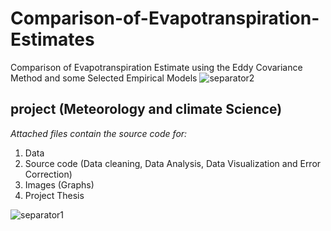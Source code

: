 # Comparison-of-Evapotranspiration-Estimates
Comparison of Evapotranspiration Estimate using the Eddy Covariance Method and some Selected Empirical Models
![separator2](https://i.imgur.com/4gX5WFr.png)
## project (Meteorology and climate Science)
*Attached files contain the source code for:*
1. Data
2. Source code (Data cleaning, Data Analysis, Data Visualization and Error Correction)
3. Images (Graphs)
4. Project Thesis

![separator1](https://i.imgur.com/ZUWYTii.png)
